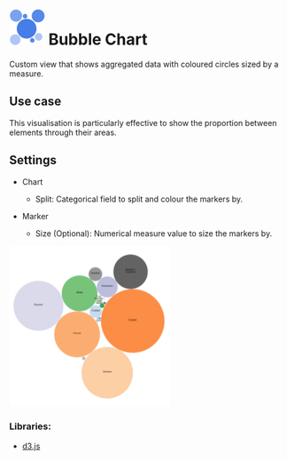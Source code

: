 # ![](icon.svg) Bubble Chart

Custom view that shows aggregated data with coloured circles sized by a measure.

## Use case

This visualisation is particularly effective to show the proportion between elements through their areas.

## Settings

 - Chart
    - Split: Categorical field to split and colour the markers by.

 - Marker
    - Size (Optional): Numerical measure value to size the markers by.

![screenshot](thumbnail.png)

### Libraries:
 - [d3.js](https://d3js.org/)